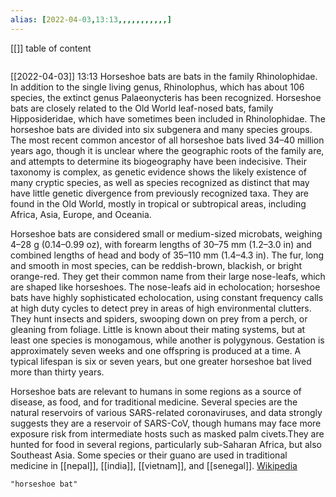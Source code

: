 ```yaml
---
alias: [2022-04-03,13:13,,,,,,,,,,,]
---
```

[[]]
table of content
```toc
```

[[2022-04-03]] 13:13
Horseshoe bats are bats in the family Rhinolophidae. In addition to the single living genus, Rhinolophus, which has about 106 species, the extinct genus Palaeonycteris has been recognized. Horseshoe bats are closely related to the Old World leaf-nosed bats, family Hipposideridae, which have sometimes been included in Rhinolophidae. The horseshoe bats are divided into six subgenera and many species groups. The most recent common ancestor of all horseshoe bats lived 34–40 million years ago, though it is unclear where the geographic roots of the family are, and attempts to determine its biogeography have been indecisive. Their taxonomy is complex, as genetic evidence shows the likely existence of many cryptic species, as well as species recognized as distinct that may have little genetic divergence from previously recognized taxa. They are found in the Old World, mostly in tropical or subtropical areas, including Africa, Asia, Europe, and Oceania.

Horseshoe bats are considered small or medium-sized microbats, weighing 4–28 g (0.14–0.99 oz), with forearm lengths of 30–75 mm (1.2–3.0 in) and combined lengths of head and body of 35–110 mm (1.4–4.3 in). The fur, long and smooth in most species, can be reddish-brown, blackish, or bright orange-red. They get their common name from their large nose-leafs, which are shaped like horseshoes. The nose-leafs aid in echolocation; horseshoe bats have highly sophisticated echolocation, using constant frequency calls at high duty cycles to detect prey in areas of high environmental clutters. They hunt insects and spiders, swooping down on prey from a perch, or gleaning from foliage. Little is known about their mating systems, but at least one species is monogamous, while another is polygynous. Gestation is approximately seven weeks and one offspring is produced at a time. A typical lifespan is six or seven years, but one greater horseshoe bat lived more than thirty years.

Horseshoe bats are relevant to humans in some regions as a source of disease, as food, and for traditional medicine. Several species are the natural reservoirs of various SARS-related coronaviruses, and data strongly suggests they are a reservoir of SARS-CoV, though humans may face more exposure risk from intermediate hosts such as masked palm civets.They are hunted for food in several regions, particularly sub-Saharan Africa, but also Southeast Asia. Some species or their guano are used in traditional medicine in [[nepal]], [[india]], [[vietnam]], and [[senegal]].
[Wikipedia](https://en.wikipedia.org/wiki/Horseshoe%20bat)
```query
"horseshoe bat"
```